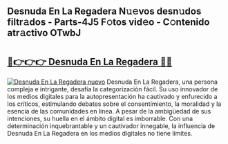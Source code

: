 ## Desnuda En La Regadera N𝚞𝚎vos desn𝚞dos filtr𝚊dos - Parts-4J5 F𝚘tos vid𝚎o - C𝚘ntenido atr𝚊ctivo OTwbJ

# <h2><a href="http://mb3884.tromn.icu/?c=Desnuda+En+La+Regadera">🔗👉👉👉 Desnuda En La Regadera 🔗🔗</a></h2>

[![Desnuda En La Regadera nuevo](https://i.imgur.com/pEAQMta.gif)](http://mb3884.tromn.icu/?c=Desnuda+En+La+Regadera)
Desnuda En La Regadera, una persona compleja e intrigante, desafía la categorización fácil. Su uso innovador de los medios digitales para la autopresentación ha cautivado y enfurecido a los críticos, estimulando debates sobre el consentimiento, la moralidad y la esencia de las comunidades en línea. A pesar de la ambigüedad de sus intenciones, su huella en el ámbito digital es imborrable. Con una determinación inquebrantable y un cautivador innegable, la influencia de Desnuda En La Regadera en los medios digitales no tiene límites.
